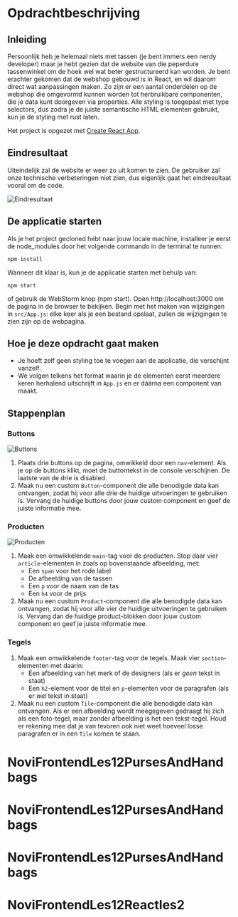 # Opdrachtbeschrijving

## Inleiding
Persoonlijk heb je helemaal niets met tassen (je bent immers een nerdy developer) maar je hebt gezien dat de website van die peperdure tassenwinkel om de hoek wel wat beter gestructureerd kan worden.
Je bent erachter gekomen dat de webshop gebouwd is in React, en wil daarom direct wat aanpassingen maken. Zo zijn er een aantal onderdelen op de webshop die omgevormd kunnen worden tot herbruikbare componenten,
die je data kunt doorgeven via properties. Alle styling is toegepast met type selectors, dus zodra je de juiste semantische HTML elementen gebruikt, kun je de styling met rust laten.

Het project is opgezet met [Create React App](https://github.com/facebook/create-react-app).

## Eindresultaat
Uiteindelijk zal de website er weer zo uit komen te zien. De gebruiker zal onze technische verbeteringen niet zien, dus eigenlijk gaat het eindresultaat vooral om de code.

![Eindresultaat](src/assets/screenshots/screenshot.png)

## De applicatie starten
Als je het project gecloned hebt naar jouw locale machine, installeer je eerst de node_modules door het volgende commando in de terminal te runnen:

`npm install`

Wanneer dit klaar is, kun je de applicatie starten met behulp van:

`npm start`

of gebruik de WebStorm knop (npm start). Open http://localhost:3000 om de pagina in de browser te bekijken.
Begin met het maken van wijzigingen in `src/App.js`: elke keer als je een bestand opslaat, zullen de wijzigingen te zien zijn op de webpagina.

## Hoe je deze opdracht gaat maken
* Je hoeft zelf geen styling toe te voegen aan de applicatie, die verschijnt vanzelf.
* We volgen telkens het format waarin je de elementen eerst meerdere keren herhalend uitschrijft in `App.js` en er dáárna een component van maakt.

## Stappenplan
### Buttons

![Buttons](src/assets/screenshots/buttonbar.png)
1. Plaats drie buttons op de pagina, omwikkeld door een `nav`-element. Als je op de buttons klikt, moet de buttontekst in de console verschijnen. De laatste van de drie is disabled.
2. Maak nu een custom `Button`-component die alle benodigde data kan ontvangen, zodat hij voor alle drie de huidige uitvoeringen te gebruiken is. Vervang de huidige buttons door jouw
   custom component en geef de juiste informatie mee.

### Producten
![Producten](src/assets/screenshots/products.png)
1. Maak een omwikkelende `main`-tag voor de producten. Stop daar vier `article`-elementen in zoals op bovenstaande afbeelding, met:
   * Een `span` voor het rode label
   * De afbeelding van de tassen
   * Een `p` voor de naam van de tas
   * Een `h4` voor de prijs
2. Maak nu een custom `Product`-component die alle benodigde data kan ontvangen, zodat hij voor alle vier de huidige uitvoeringen te gebruiken is. Vervang dan de huidige product-blokken
   door jouw custom component en geef je juiste informatie mee.

### Tegels
1. Maak een omwikkelende `footer`-tag voor de tegels. Maak vier `section`-elementen met daarin:
   * Een afbeelding van het merk of de designers (als er _geen_ tekst in staat)
   * Een `h2`-element voor de titel en `p`-elementen voor de paragrafen (als er _wel_ tekst in staat)
2. Maak nu een custom `Tile`-component die alle benodigde data kan ontvangen. Als er een afbeelding wordt meegegeven gedraagt hij zich als een foto-tegel, maar zonder afbeelding is het
   een tekst-tegel. Houd er rekening mee dat je van tevoren ook niet weet hoeveel losse paragrafen er in een `Tile` komen te staan.
# NoviFrontendLes12PursesAndHandbags
# NoviFrontendLes12PursesAndHandbags
# NoviFrontendLes12PursesAndHandbags
# NoviFrontendLes12Reactles2
